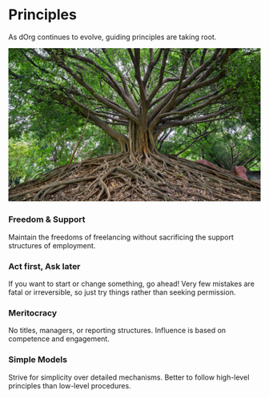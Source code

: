 # Principles

As dOrg continues to evolve, guiding principles are taking root.

![](../.gitbook/assets/banyan.jpg)

### Freedom & Support

Maintain the freedoms of freelancing without sacrificing the support structures of employment.

### Act first, Ask later

If you want to start or change something, go ahead! Very few mistakes are fatal or irreversible, so just try things rather than seeking permission.

### Meritocracy

No titles, managers, or reporting structures. Influence is based on competence and engagement.

### Simple Models

Strive for simplicity over detailed mechanisms. Better to follow high-level principles than low-level procedures.  



